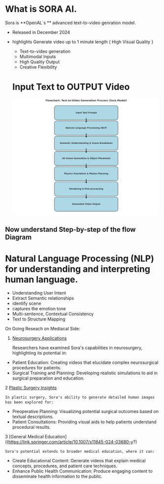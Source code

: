 # What is SORA AI.

Sora is **OpenAL`s ** advanced text-to-video genration model.
- Released in December 2024
- highlights Generate video up to 1 minute length { High Visual Quality }
  - Text-to-video generation
  - Multimodal Inputs
  - High Quality Output
  - Creative Flexibility


  # Input Text to OUTPUT Video
  ![flow-diagram](Flow_diagram_text_to_video.png)
  
## Now understand Step-by-step of the flow Diagram

# Natural Language Processing (NLP) for understanding and interpreting human language.
  - Understanding User Intent
  - Extract Semantic relationships
  - identify scene
  - captures the emotion tone
  - Multi-sentence, Contextual Consistency
  - Text to Structure Mapping


On Going Reseach on Mediacal Side:
1.  [Neurosurgery Applications](https://link.springer.com/article/10.1007/s10143-024-02514-w)
   
     Researchers have examined Sora's capabilities in neurosurgery, highlighting its potential in: 
  - Patient Education: Creating videos that elucidate complex neurosurgical procedures for patients.
  - Surgical Training and Planning: Developing realistic simulations to aid in surgical preparation and education.

2  [Plastic Surgery Insights](https://link.springer.com/article/10.1007/s00266-024-04583-0?)

    In plastic surgery, Sora's ability to generate detailed human images has been explored for:
  - Preoperative Planning: Visualizing potential surgical outcomes based on textual descriptions.
  - Patient Consultations: Providing visual aids to help patients understand procedural results.

3 [General Medical Education]((https://link.springer.com/article/10.1007/s11845-024-03680-y?)

    Sora's potential extends to broader medical education, where it can:
  - Create Educational Content: Generate videos that explain medical concepts, procedures, and patient care techniques.
  - Enhance Public Health Communication: Produce engaging content to disseminate health information to the public.
